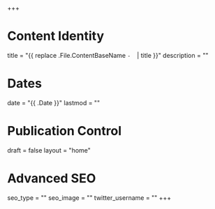 +++
# Content Identity
title = "{{ replace .File.ContentBaseName `-` ` ` | title }}"
description = ""

# Dates
date = "{{ .Date }}"
lastmod = ""

# Publication Control
draft = false
layout = "home"

# Advanced SEO
seo_type = ""
seo_image = ""
twitter_username = ""
+++
